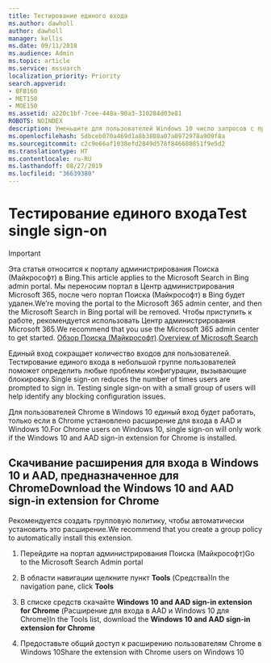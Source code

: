 ```yaml
---
title: Тестирование единого входа
ms.author: dawholl
author: dawholl
manager: kellis
ms.date: 09/11/2018
ms.audience: Admin
ms.topic: article
ms.service: mssearch
localization_priority: Priority
search.appverid:
- BFB160
- MET150
- MOE150
ms.assetid: a220c1bf-7cee-448a-90a3-310284d03e81
ROBOTS: NOINDEX
description: Уменьшите для пользователей Windows 10 число запросов с предложением войти в Поиск (Майкрософт) и Office 365
ms.openlocfilehash: 5dbceb070a469d1a8b3808a07a0972978a909f8a
ms.sourcegitcommit: c2c9e66af1038efd2849d578f846680851f9e5d2
ms.translationtype: HT
ms.contentlocale: ru-RU
ms.lasthandoff: 08/27/2019
ms.locfileid: "36639380"
---
```

# <a name="test-single-sign-on"></a><span data-ttu-id="d28fc-103">Тестирование единого входа</span><span class="sxs-lookup"><span data-stu-id="d28fc-103">Test single sign-on</span></span>

> [!IMPORTANT]
> <span data-ttu-id="d28fc-104">Эта статья относится к порталу администрирования Поиска (Майкрософт) в Bing.</span><span class="sxs-lookup"><span data-stu-id="d28fc-104">This article applies to the Microsoft Search in Bing admin portal.</span></span> <span data-ttu-id="d28fc-105">Мы переносим портал в Центр администрирования Microsoft 365, после чего портал Поиска (Майкрософт) в Bing будет удален.</span><span class="sxs-lookup"><span data-stu-id="d28fc-105">We’re moving the portal to the Microsoft 365 admin center, and then the Microsoft Search in Bing portal will be removed.</span></span> <span data-ttu-id="d28fc-106">Чтобы приступить к работе, рекомендуется использовать Центр администрирования Microsoft 365.</span><span class="sxs-lookup"><span data-stu-id="d28fc-106">We recommend that you use the Microsoft 365 admin center to get started.</span></span> <span data-ttu-id="d28fc-107">[Обзор Поиска (Майкрософт)](overview-microsoft-search.md).</span><span class="sxs-lookup"><span data-stu-id="d28fc-107">[Overview of Microsoft Search](overview-microsoft-search.md)</span></span>
    
<span data-ttu-id="d28fc-p102">Единый вход сокращает количество входов для пользователей. Тестирование единого входа в небольшой группе пользователей поможет определить любые проблемы конфигурации, вызывающие блокировку.</span><span class="sxs-lookup"><span data-stu-id="d28fc-p102">Single sign-on reduces the number of times users are prompted to sign in. Testing single sign-on with a small group of users will help identify any blocking configuration issues.</span></span> 
  
<span data-ttu-id="d28fc-110">Для пользователей Chrome в Windows 10 единый вход будет работать, только если в Chrome установлено расширение для входа в AAD и Windows 10.</span><span class="sxs-lookup"><span data-stu-id="d28fc-110">For Chrome users on Windows 10, single sign-on will only work if the Windows 10 and AAD sign-in extension for Chrome is installed.</span></span> 
  
## <a name="download-the-windows-10-and-aad-sign-in-extension-for-chrome"></a><span data-ttu-id="d28fc-111">Скачивание расширения для входа в Windows 10 и AAD, предназначенное для Chrome</span><span class="sxs-lookup"><span data-stu-id="d28fc-111">Download the Windows 10 and AAD sign-in extension for Chrome</span></span>

<span data-ttu-id="d28fc-112">Рекомендуется создать групповую политику, чтобы автоматически установить это расширение.</span><span class="sxs-lookup"><span data-stu-id="d28fc-112">We recommend that you create a group policy to automatically install this extension.</span></span>
  
1. <span data-ttu-id="d28fc-113">Перейдите на портал администрирования Поиска (Майкрософт)</span><span class="sxs-lookup"><span data-stu-id="d28fc-113">Go to the Microsoft Search Admin portal</span></span>
    
2. <span data-ttu-id="d28fc-114">В области навигации щелкните пункт **Tools** (Средства)</span><span class="sxs-lookup"><span data-stu-id="d28fc-114">In the navigation pane, click **Tools**</span></span>
    
3. <span data-ttu-id="d28fc-115">В списке средств скачайте **Windows 10 and AAD sign-in extension for Chrome** (Расширение для входа в AAD и Windows 10 для Chrome)</span><span class="sxs-lookup"><span data-stu-id="d28fc-115">In the Tools list, download the **Windows 10 and AAD sign-in extension for Chrome**</span></span>
    
4. <span data-ttu-id="d28fc-116">Предоставьте общий доступ к расширению пользователям Chrome в Windows 10</span><span class="sxs-lookup"><span data-stu-id="d28fc-116">Share the extension with Chrome users on Windows 10</span></span>

  

